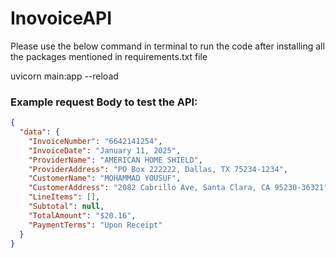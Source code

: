 # InovoiceAPI

Please use the below command in terminal to run the code after installing all the packages mentioned in requirements.txt file

uvicorn main:app --reload

### Example request Body to test the API:
```json
{
  "data": {
    "InvoiceNumber": "6642141254",
    "InvoiceDate": "January 11, 2025",
    "ProviderName": "AMERICAN HOME SHIELD",
    "ProviderAddress": "PO Box 222222, Dallas, TX 75234-1234",
    "CustomerName": "MOHAMMAD YOUSUF",
    "CustomerAddress": "2082 Cabrillo Ave, Santa Clara, CA 95230-36321",
    "LineItems": [],
    "Subtotal": null,
    "TotalAmount": "$20.16",
    "PaymentTerms": "Upon Receipt"
  }
}

